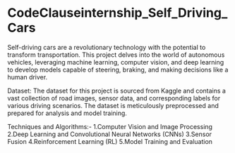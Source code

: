 # CodeClauseinternship_Self_Driving_Cars
Self-driving cars are a revolutionary technology with the potential to transform transportation. This project delves into the world of autonomous vehicles, leveraging machine learning, computer vision, and deep learning to develop models capable of steering, braking, and making decisions like a human driver. 

Dataset:
The dataset for this project is sourced from Kaggle and contains a vast collection of road images, sensor data, and corresponding labels for various driving scenarios. The dataset is meticulously preprocessed and prepared for analysis and model training.

Techniques and Algorithms:-
1.Computer Vision and Image Processing
2.Deep Learning and Convolutional Neural Networks (CNNs)
3.Sensor Fusion
4.Reinforcement Learning (RL)
5.Model Training and Evaluation
